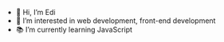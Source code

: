 - 👋 Hi, I’m Edi
- 👀 I’m interested in web development, front-end development
- 📚 I’m currently learning JavaScript

<!---
Haznjikavac/Haznjikavac is a ✨ special ✨ repository because its `README.md` (this file) appears on your GitHub profile.
You can click the Preview link to take a look at your changes.
--->
